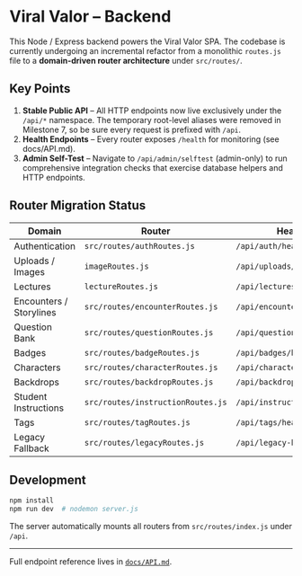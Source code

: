 # Viral Valor – Backend

This Node / Express backend powers the Viral Valor SPA. The codebase is currently undergoing an incremental refactor from a monolithic `routes.js` file to a **domain-driven router architecture** under `src/routes/`.

## Key Points

1. **Stable Public API** – All HTTP endpoints now live exclusively under the `/api/*` namespace. The temporary root-level aliases were removed in Milestone 7, so be sure every request is prefixed with `/api`.
2. **Health Endpoints** – Every router exposes `/health` for monitoring (see docs/API.md).
3. **Admin Self-Test** – Navigate to `/api/admin/selftest` (admin-only) to run comprehensive integration checks that exercise database helpers and HTTP endpoints.

## Router Migration Status

| Domain | Router | Health | Status |
|--------|--------|--------|--------|
| Authentication | `src/routes/authRoutes.js` | `/api/auth/health` | ✅ |
| Uploads / Images | `imageRoutes.js` | `/api/uploads/health` | ✅ |
| Lectures | `lectureRoutes.js` | `/api/lectures/health` | ✅ |
| Encounters / Storylines | `src/routes/encounterRoutes.js` | `/api/encounters/health` | ✅ |
| Question Bank | `src/routes/questionRoutes.js` | `/api/questions/health` | ✅ |
| Badges | `src/routes/badgeRoutes.js` | `/api/badges/health` | ✅ |
| Characters | `src/routes/characterRoutes.js` | `/api/characters/health` | ✅ |
| Backdrops | `src/routes/backdropRoutes.js` | `/api/backdrops/health` | ✅ |
| Student Instructions | `src/routes/instructionRoutes.js` | `/api/instructions/health` | ✅ |
| Tags | `src/routes/tagRoutes.js` | `/api/tags/health` | ✅ |
| Legacy Fallback | `src/routes/legacyRoutes.js` | `/api/legacy-health` | ✅ |

## Development

```bash
npm install
npm run dev  # nodemon server.js
```

The server automatically mounts all routers from `src/routes/index.js` under `/api`.

---

Full endpoint reference lives in [`docs/API.md`](docs/API.md). 